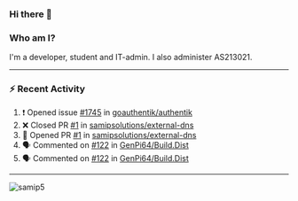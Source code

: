 ### Hi there 👋

### Who am I?
I'm a developer, student and IT-admin. I also administer AS213021.

---
### :zap: Recent Activity
<!--START_SECTION:activity-->
1. ❗️ Opened issue [#1745](https://github.com/goauthentik/authentik/issues/1745) in [goauthentik/authentik](https://github.com/goauthentik/authentik)
2. ❌ Closed PR [#1](https://github.com/samipsolutions/external-dns/pull/1) in [samipsolutions/external-dns](https://github.com/samipsolutions/external-dns)
3. 💪 Opened PR [#1](https://github.com/samipsolutions/external-dns/pull/1) in [samipsolutions/external-dns](https://github.com/samipsolutions/external-dns)
4. 🗣 Commented on [#122](https://github.com/GenPi64/Build.Dist/issues/122) in [GenPi64/Build.Dist](https://github.com/GenPi64/Build.Dist)
5. 🗣 Commented on [#122](https://github.com/GenPi64/Build.Dist/issues/122) in [GenPi64/Build.Dist](https://github.com/GenPi64/Build.Dist)
<!--END_SECTION:activity-->
---

<img align="center" src="https://github-readme-stats.vercel.app/api?username=samip5&show_icons=true" alt="samip5" />
